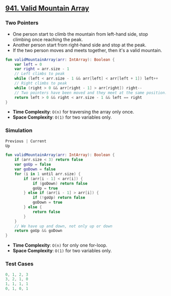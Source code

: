 ## [941. Valid Mountain Array](https://leetcode.com/problems/valid-mountain-array/)

### Two Pointers
* One person start to climb the mountain from left-hand side, stop climbing once reaching the peak.
* Another person start from right-hand side and stop at the peak.
* If the two person moves and meets together, then it's a valid mountain.

```kotlin
fun validMountainArray(arr: IntArray): Boolean {
    var left = 0
    var right = arr.size - 1
    // Left climbs to peak
    while (left < arr.size - 1 && arr[left] < arr[left + 1]) left++
    // Right climbs to peak
    while (right > 0 && arr[right - 1] > arr[right]) right--
    // Two pointers have been moved and they meet at the same position.
    return left > 0 && right < arr.size - 1 && left == right
}
```

* **Time Complexity**: `O(n)` for traversing the array only once. 
* **Space Complexity**: `O(1)` for two variables only.

### Simulation
```js
Previous | Current
Up       
```

```kotlin
fun validMountainArray(arr: IntArray): Boolean {
    if (arr.size < 3) return false
    var goUp = false
    var goDown = false
    for (i in 1 until arr.size) {
        if (arr[i - 1] < arr[i]) {
            if (goDown) return false
            goUp = true          
        } else if (arr[i - 1] > arr[i]) {
            if (!goUp) return false
            goDown = true
        } else {
            return false
        }
    }
    // We have up and down, not only up or down
    return goUp && goDown
}
```

* **Time Complexity**: `O(n)` for only one for-loop.
* **Space Complexity**: `O(1)` for two variables only.

### Test Cases
```js
0, 1, 2, 3
3, 2, 1, 0
1, 1, 1, 1
0, 1, 0, 1
```